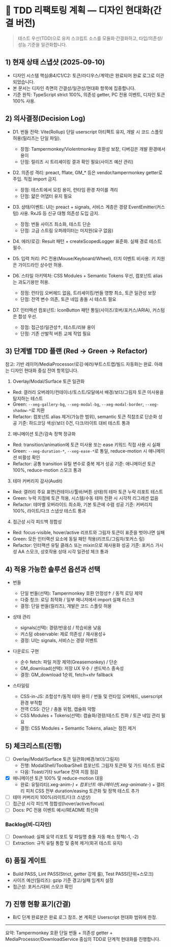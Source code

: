 # 🎨 TDD 리팩토링 계획 — 디자인 현대화(간결 버전)

> 테스트 우선(TDD)으로 유저 스크립트 소스를 모듈화·간결화하고, 타입/의존성/성능
> 기준을 일관화합니다.

## 1) 현재 상태 스냅샷 (2025-09-10)

- 디자인 시스템 핵심(B4/C1/C2: 토큰/라디우스/계약)은 완료되어 완료 로그로
  이관되었습니다.
- 본 문서는 디자인 측면의 간결성/일관성/현대화 항목에 집중합니다.
- 기준 원칙: TypeScript strict 100%, 의존성 getter, PC 전용 이벤트, 디자인 토큰
  100% 사용.

## 2) 의사결정(Decision Log)

- D1. 번들 전략: Vite(Rollup) 단일 userscript 아티팩트 유지, 개발 시 코드 스플릿
  허용(릴리즈는 단일 파일).
  - 장점: Tampermonkey/Violentmonkey 호환성 보장, 디버깅은 개발 환경에서 용이
  - 단점: 릴리즈 시 트리셰이킹 결과 확인 필요(사이즈 예산 관리)
- D2. 의존성 격리: preact, fflate, GM\_\* 등은 vendor/tampermonkey getter로
  주입. 직접 import 금지.
  - 장점: 테스트에서 모킹 용이, 런타임 환경 차이를 격리
  - 단점: 얇은 어댑터 유지 필요
- D3. 상태/이벤트: UI는 preact + signals, 서비스 계층은 경량
  EventEmitter(커스텀) 사용. RxJS 등 신규 대형 의존성 도입 금지.
  - 장점: 번들 사이즈 최소화, 테스트 단순
  - 단점: 고급 스트림 오퍼레이터는 미지원(요구 없음)
- D4. 에러/로깅: Result 패턴 + createScopedLogger 표준화. 실패 경로 테스트 필수.
- D5. 입력 처리: PC 전용(Mouse/Keyboard/Wheel), 터치 이벤트 비사용. 키 지원은
  가이드라인 상수만 허용.

- D6. 스타일 아키텍처: CSS Modules + Semantic Tokens 우선, 컴포넌트 alias는
  과도기용만 허용.
  - 장점: 런타임 오버헤드 없음, 트리셰이킹/번들 영향 최소, 토큰 일관성 보장
  - 단점: 전역 변수 의존, 토큰 네임 충돌 시 테스트 필요
- D7. 인터랙션 컴포넌트: IconButton 패턴 통일(사이즈/호버/포커스/ARIA), 커스텀은
  합성 우선.
  - 장점: 접근성/일관성↑, 테스트/리뷰 용이
  - 단점: 기존 산발적 버튼 교체 작업 필요

## 3) 단계별 TDD 플랜 (Red → Green → Refactor)

참고: 기반 레이어/MediaProcessor/로깅·에러/부트스트랩/빌드 자동화는 완료. 아래는
디자인 현대화 중심 잔여 항목입니다.

1. Overlay/Modal/Surface 토큰 일관화

- Red: 갤러리 오버레이/컨테이너/토스트/모달에서 배경/보더/그림자 토큰 미사용을
  탐지하는 테스트
- Green: `--xeg-gallery-bg`, `--xeg-modal-bg`, `--xeg-modal-border`,
  `--xeg-shadow-*`로 치환
- Refactor: 컴포넌트 alias 제거(가능한 범위), semantic 토큰 직참조로 단순화 성공
  기준: 하드코딩 색상/보더 0건, 다크/라이트 대비 테스트 통과

2. 애니메이션 토큰/감속 정책 정규화

- Red: transition/animation에 토큰 미사용 또는 ease 키워드 직접 사용 시 실패
- Green: `--xeg-duration-*`, `--xeg-ease-*`로 통일, reduce-motion 시 애니메이션
  비활성 확인
- Refactor: 공통 transition 유틸 변수로 중복 제거 성공 기준: 애니메이션 토큰
  100%, reduce-motion 스모크 통과

3. 테마 커버리지 감사(Audit)

- Red: 갤러리 주요 표면(컨테이너/툴바/버튼 상태)의 테마 토큰 누락 리포트 테스트
- Green: 누락 지점에 토큰 적용, 시스템/수동 테마 전환 시 시각적 리그레션 없음
- Refactor: 테마별 오버라이드 최소화, 기본 토큰에 수렴 성공 기준: 커버리지 100%,
  라이트/다크 스냅샷 테스트 통과

4. 접근성 시각 피드백 정합성

- Red: focus-visible, hover/active 리프트와 그림자 토큰이 표준을 벗어나면 실패
- Green: 모든 인터랙션 요소에 동일 패턴 적용(리프트/그림자/포커스 링)
- Refactor: 인터랙션 유틸 클래스 또는 mixin으로 재사용화 성공 기준: 포커스
  가시성 AA 스모크, 상호작용 상태 시각 일관성 체크 통과

## 4) 적용 가능한 솔루션 옵션과 선택

- 번들
  - 단일 번들(선택): Tampermonkey 호환 안정성↑ / 동적 로딩 제약
  - 다중 청크: 로딩 최적화 / 일부 매니저에서 import 실패 리스크
  - 결정: 단일 번들(릴리즈), 개발은 코드 스플릿 허용
- 상태 관리
  - signals(선택): 경량/반응성 / 학습비용 낮음
  - 커스텀 observable: 제로 의존성 / 재사용성↓
  - 결정: UI는 signals, 서비스는 경량 이벤트
- 다운로드 구현
  - 순수 fetch: 파일 저장 제약(Greasemonkey) / 단순
  - GM_download(선택): 저장 UX 우수 / 샌드박스 종속성
  - 결정: GM_download 1순위, fetch+xhr fallback

- 스타일링
  - CSS-in-JS: 조합성↑/동적 테마 용이 / 번들 및 런타임 오버헤드, userscript 환경
    부적합
  - 전역 CSS: 간단 / 충돌 위험, 캡슐화 약함
  - CSS Modules + Tokens(선택): 캡슐화/경량/테스트 친화 / 토큰 네임 관리 필요
  - 결정: CSS Modules + Semantic Tokens, alias는 점진 제거

## 5) 체크리스트(진행)

- [ ] Overlay/Modal/Surface 토큰 일관화(배경/보더/그림자)
  - 진행: ModalShell/ToolbarShell 컴포넌트 그림자 토큰화 및 가드 테스트 완료
  - 다음: Toast/기타 surface 잔여 지점 점검
- [x] 애니메이션 토큰 100% 및 reduce-motion 대응
  - 완료: 유틸리티(.xeg-anim-_) + 컴포넌트 애니메이션(.xeg-animate-_) + 갤러리
    피처 CSS 전부 duration/easing 토큰화 및 정책 테스트 추가
- [ ] 테마 커버리지 100%(라이트/다크 스냅샷)
- [ ] 접근성 시각 피드백 정합성(hover/active/focus)
- [ ] Docs: PC 전용 이벤트 예시/README 최신화

### Backlog(비-디자인)

- [ ] Download: 실패 요약 리포트 및 파일명 충돌 자동 해소 정책(-1, -2)
- [ ] Extraction: 규칙 유틸 통합 및 중복 제거(회귀 테스트 유지)

## 6) 품질 게이트

- Build PASS, Lint PASS(Strict, getter 강제 룰), Test PASS(단위+스모크)
- 사이즈 예산(릴리즈): gzip 기준 경고/실패 임계치 설정
- 접근성: 포커스/대비 스모크 확인

## 7) 진행 현황 표기(간결)

- B/C 단계 완료분은 완료 로그 참조. 본 계획은 Userscript 현대화 범위에 한정.

---

요약: Tampermonkey 호환 단일 번들 + 의존성 getter +
MediaProcessor/DownloadService 중심의 TDD로 단계적 현대화를 진행합니다.
